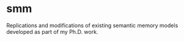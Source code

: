 smm
===

Replications and modifications of existing semantic memory models developed as part of my Ph.D. work.
